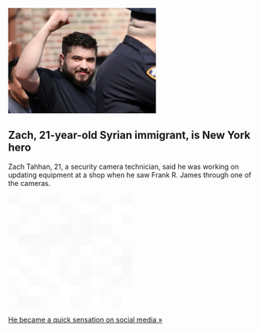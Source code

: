 
![Zach, 21-year-old Syrian immigrant, is New York hero](./20220414175909.png)
## Zach, 21-year-old Syrian immigrant, is New York hero

Zach Tahhan, 21, a security camera technician, said he was working on updating equipment at a shop when he saw Frank R. James through one of the cameras.

![pic](../square_bg.png)

[He became a quick sensation on social media »](https://www.yahoo.com/news/york-hero-may-more-120442333.html)
